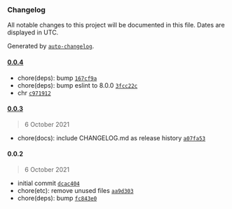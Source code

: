 ### Changelog

All notable changes to this project will be documented in this file. Dates are displayed in UTC.

Generated by [`auto-changelog`](https://github.com/CookPete/auto-changelog).

#### [0.0.4](https://github.com/dvakatsiienko/space-explorer-ui/compare/0.0.3...0.0.4)

- chore(deps): bump [`167cf9a`](https://github.com/dvakatsiienko/space-explorer-ui/commit/167cf9a6dad101ea59a0b8e95dc3539ce7d25c47)
- chore(deps): bump eslint to 8.0.0 [`3fcc22c`](https://github.com/dvakatsiienko/space-explorer-ui/commit/3fcc22cdcd9a03e6842512ba1c2a404793668b72)
- chr [`c971912`](https://github.com/dvakatsiienko/space-explorer-ui/commit/c97191271a6c6e259c278a398d5285283edc2a83)

#### [0.0.3](https://github.com/dvakatsiienko/space-explorer-ui/compare/0.0.2...0.0.3)

> 6 October 2021

- chore(docs): include CHANGELOG.md as release history [`a07fa53`](https://github.com/dvakatsiienko/space-explorer-ui/commit/a07fa534c1d131625520c753f0e02aa52a512d4a)

#### 0.0.2

> 6 October 2021

- initial commit [`dcac404`](https://github.com/dvakatsiienko/space-explorer-ui/commit/dcac40401707cd1345ed4af976964166637f6a0f)
- chore(etc): remove unused files [`aa9d303`](https://github.com/dvakatsiienko/space-explorer-ui/commit/aa9d3038e6f9eadb255b504f2e968eb3ae19733d)
- chore(deps): bump [`fc843e0`](https://github.com/dvakatsiienko/space-explorer-ui/commit/fc843e0afe55b91cee9d508e1faa3161740b48e7)
